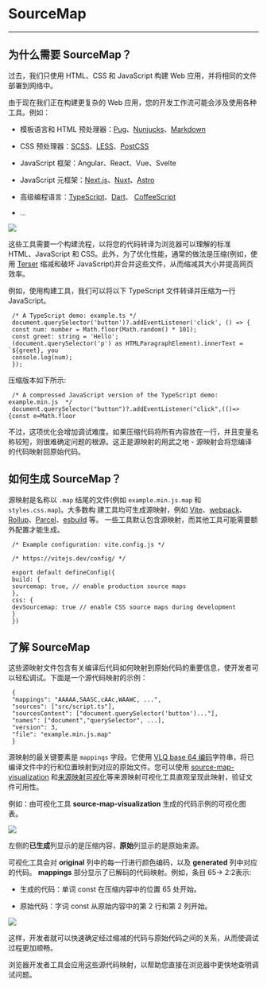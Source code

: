 # SourceMap
---

## 为什么需要 SourceMap？

过去，我们只使用 HTML、CSS 和 JavaScript 构建 Web 应用，并将相同的文件部署到网络中。

由于现在我们正在构建更复杂的 Web 应用，您的开发工作流可能会涉及使用各种工具。例如：

- 模板语言和 HTML 预处理器：[Pug](https://pugjs.org/)、[Nunjucks](https://mozilla.github.io/nunjucks/)、[Markdown](https://daringFreball.net/projects/markdown/)

- CSS 预处理器：[SCSS](https://sass-lang.com/)、[LESS](https://lesscss.org/)、[PostCSS](https://postcss.org/)

- JavaScript 框架：Angular、React、Vue、Svelte

- JavaScript 元框架：[Next.js](https://nextjs.org/)、[Nuxt](https://nuxt.com/)、[Astro](https://astro.build/)

- 高级编程语言：[TypeScript](https://www.typescriptlang.org/)、[Dart](https://dart.dev/tools/dart2js)、
[CoffeeScript](https://coffeescript.org/)

- ...


![](../img/sourcemap_05.png)

这些工具需要一个构建流程，以将您的代码转译为浏览器可以理解的标准 HTML、JavaScript 和 CSS。此外，为了优化性能，通常的做法是压缩(例如，使用 [Terser](https://github.com/terser/terser) 缩减和破坏 JavaScript)并合并这些文件，从而缩减其大小并提高网⻚效率。

例如，使用构建工具，我们可以将以下 TypeScript 文件转译并压缩为一行 JavaScript。

``` shell
 /* A TypeScript demo: example.ts */
 document.querySelector('button')?.addEventListener('click', () => {
 const num: number = Math.floor(Math.random() * 101);
 const greet: string = 'Hello';
 (document.querySelector('p') as HTMLParagraphElement).innerText = `${greet}, you
 console.log(num);
 });
```
压缩版本如下所示:

``` shell
 /* A compressed JavaScript version of the TypeScript demo: example.min.js  */
 document.querySelector("button")?.addEventListener("click",(()=>{const e=Math.floor
```
不过，这项优化会增加调试难度。如果压缩代码将所有内容放在一行，并且变量名称较短，则很难确定问题的根源。这正是源映射的用武之地 - 源映射会将您编译的代码映射回原始代码。

## 如何生成 SourceMap？

源映射是名称以 `.map` 结尾的文件(例如 `example.min.js.map` 和 `styles.css.map`)。大多数构 建工具均可生成源映射，例如 [Vite](https://vitejs.dev/)、[webpack](https://webpack.js.org/)、[Rollup](https://rollupjs.org/)、[Parcel](https://parceljs.org/)、[esbuild](https://esbuild.github.io/) 等。 一些工具默认包含源映射，而其他工具可能需要额外配置才能生成。

``` shell
 /* Example configuration: vite.config.js */

 /* https://vitejs.dev/config/ */

 export default defineConfig({
 build: {
 sourcemap: true, // enable production source maps
 },
 css: {
 devSourcemap: true // enable CSS source maps during development
 }
 })
```

## 了解 SourceMap

这些源映射文件包含有关编译后代码如何映射到原始代码的重要信息，使开发者可以轻松调试。下面是一个源代码映射的示例：

``` shell
 {
 "mappings": "AAAAA,SAASC,cAAc,WAAWC, ...",
 "sources": ["src/script.ts"],
 "sourcesContent": ["document.querySelector('button')..."],
 "names": ["document","querySelector", ...],
 "version": 3,
 "file": "example.min.js.map"
 }
```

源映射的最关键要素是 `mappings` 字段。它使用 [VLQ base 64 编码](https://developer.chrome.com/blog/sourcemaps/?hl=zh-cn#base64-vlq-and-keeping-the-source-map-small)字符串，将已编译文件中的行和位置映射到对应的原始文件。您可以使用 [source-map-visualization](https://sokra.github.io/source-map-visualization/) 和[来源映射可视化](https://evanw.github.io/source-map-visualization/)等来源映射可视化工具直观呈现此映射，验证文件可用性。

例如：由可视化工具 **source-map-visualization** 生成的代码示例的可视化图表。


![](../img/sourcemap_03.png)

左侧的**已生成**列显示的是压缩内容，**原始**列显示的是原始来源。

可视化工具会对 **original** 列中的每一行进行颜色编码，以及 **generated** 列中对应的代码。 **mappings** 部分显示了已解码的代码映射。例如，条目 65-> 2:2表示:

- 生成的代码：单词 const 在压缩内容中的位置 65 处开始。

- 原始代码：字词 const 从原始内容中的第 2 行和第 2 列开始。

![](../img/sourcemap_04.png)

这样，开发者就可以快速确定经过缩减的代码与原始代码之间的关系，从而使调试过程更加顺畅。

浏览器开发者工具会应用这些源代码映射，以帮助您直接在浏览器中更快地查明调试问题。
